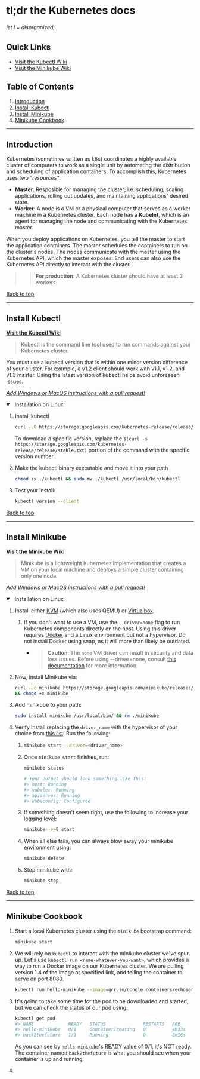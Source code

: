 # tl;dr the Kubernetes docs
###### let l = disorganized;

## Quick Links
* [Visit the Kubectl Wiki](https://kubernetes.io/docs/reference/generated/kubectl/kubectl-commands)
* [Visit the Minikube Wiki](https://minikube.sigs.k8s.io/docs/)


## Table of Contents
1. [ Introduction ](#introduction)
1. [ Install Kubectl ](#install-kubectl)
1. [ Install Minikube ](#install-minikube)
1. [ Minikube Cookbook ](#minikube-cookbook)


---

<a name="introduction"></a>
## Introduction
Kubernetes (sometimes written as k8s) coordinates a highly available cluster
of computers to work as a single unit by automating the distribution and
scheduling of application containers. To accomplish this, Kubernetes uses two
_"resources"_:

  * __Master__: Resposible for managing the cluster; i.e. scheduling, scaling
    applications, rolling out updates, and maintaining applications' desired
    state.
  * __Worker__: A node is a VM or a physical computer that serves as a worker
    machine in a Kubernetes cluster. Each node has a __Kubelet__, which is an agent
    for managing the node and communicating with the Kubernetes master. 

When you deploy applications on Kubernetes, you tell the master to start the application containers. The master schedules the containers to run on the cluster's nodes. The nodes communicate with the master using the Kubernetes API, which the master exposes. End users can also use the Kubernetes API directly to interact with the cluster.

>> **For production**: A Kubernetes cluster should have at least 3 workers. 

<a href="#top">Back to top</a>

----


<a name="install-kubectl"></a>
## Install Kubectl

**[Visit the Kubectl Wiki](https://kubernetes.io/docs/reference/generated/kubectl/kubectl-commands)**
> Kubectl is the command line tool used to run commands against your Kubernetes cluster.

You must use a kubectl version that is within one minor version difference of
your cluster. For example, a v1.2 client should work with v1.1, v1.2, and v1.3
master. Using the latest version of kubectl helps avoid unforeseen issues.


_[Add Windows or MacOS instructions with a pull request!](https://github.com/strickolas/tldr/pulls)_

<details open>
<summary>
<a class="btnfire small stroke"><em class="fas fa-chevron-circle-down"></em>&nbsp;&nbsp;Installation on Linux</a>    
</summary>

1. Install kubectl
   ```bash
   curl -LO https://storage.googleapis.com/kubernetes-release/release/`curl -s https://storage.googleapis.com/kubernetes-release/release/stable.txt`/bin/linux/amd64/kubectl
   ```
   To download a specific version, replace the `$(curl -s
   https://storage.googleapis.com/kubernetes-release/release/stable.txt)` portion of
   the command with the specific version number.

1. Make the kubectl binary executable and move it into your path
   ```bash
   chmod +x ./kubectl && sudo mv ./kubectl /usr/local/bin/kubectl
   ```

1. Test your install:
   ```bash
   kubectl version --client
   ```

</details>

<a href="#top">Back to top</a>

----






<a name="install-minikube"></a>
## Install Minikube

**[Visit the Minikube Wiki](https://minikube.sigs.k8s.io/docs/)**

> Minikube is a lightweight Kubernetes implementation that creates a VM on your
> local machine and deploys a simple cluster containing only one node.


_[Add Windows or MacOS instructions with a pull request!](https://github.com/strickolas/tldr/pulls)_

<details open>
<summary>
<a class="btnfire small stroke"><em class="fas fa-chevron-circle-down"></em>&nbsp;&nbsp;Installation on Linux</a>   
</summary> 

1. Install either [KVM](https://www.linux-kvm.org/page/Main_Page) (which also
   uses QEMU) or [Virtualbox](https://www.virtualbox.org/wiki/Downloads).

   1. If you don't want to use a VM, use the `--driver=none` flag to run Kubernetes
      components directly on the host. Using this driver requires
      [Docker](https://www.docker.com/products/docker-desktop) and a Linux
      environment but not a hypervisor. Do not install Docker using snap, as it
      will more than likely be outdated.
      * > **Caution**: The `none` VM driver can result in security and data loss
          issues. Before using --driver=none, consult 
          [this documentation](https://minikube.sigs.k8s.io/docs/drivers/none/) 
          for more information.
          
1. Now, install Minikube via:
   ```bash
   curl -Lo minikube https://storage.googleapis.com/minikube/releases/latest/minikube-linux-amd64 \
   && chmod +x minikube
   ```

1. Add minikube to your path:
   ```bash
   sudo install minikube /usr/local/bin/ && rm ./minikube
   ```

1. Verify install replacing the `driver_name` with the hypervisor of your choice
   from [this list](https://kubernetes.io/docs/setup/learning-environment/minikube/#specifying-the-vm-driver).
   Run the following:
   
   1. ```bash
      minikube start --driver=<driver_name>
      ```

   1. Once `minikube start` finishes, run:
      ```bash
      minikube status
      
      # Your output should look something like this:
      #> host: Running
      #> kubelet: Running
      #> apiserver: Running
      #> kubeconfig: Configured
      ```
      
   1.  If something doesn't seem right, use the following to increase your logging level:
       ```bash
       minikube -v=9 start
       ```

   1. When all else fails, you can always blow away your minikube environment using:
      ```bash
      minikube delete
      ``` 
   
   1. Stop minikube with:
      ```bash
      minikube stop
      ```
</details>

<a href="#top">Back to top</a>

----


<a name="minikube-cookbook"></a>
## Minikube Cookbook

1. Start a local Kubernetes cluster using the `minikube` bootstrap command:
   ```bash
   minikube start
   ```

1. We will rely on `kubectl` to interact with the minikube cluster we've spun up.
   Let's use `kubectl run <name-whatever-you-want>`, which provides a way to run a Docker
   image on our Kubernetes cluster. We are pulling version 1.4 of the image at specified link,
   and telling the container to serve on port 8080.
   ```bash
   kubectl run hello-minikube --image=gcr.io/google_containers/echoserver:1.4 --port=8080
   ```

1. It's going to take some time for the pod to be downloaded and started, but we can check the 
   status of our pod using:
   ```bash
   kubectl get pod
   #> NAME             READY   STATUS              RESTARTS   AGE
   #> hello-minikube   0/1     ContainerCreating   0          4m33s
   #> back2thefuture   1/1     Running             0          8m16s
   ```
   As you can see by `hello-minikube`'s READY value of 0/1, it's NOT ready. The container named
   `back2thefuture` is what you should see when your container is up and running.
   
1. 
